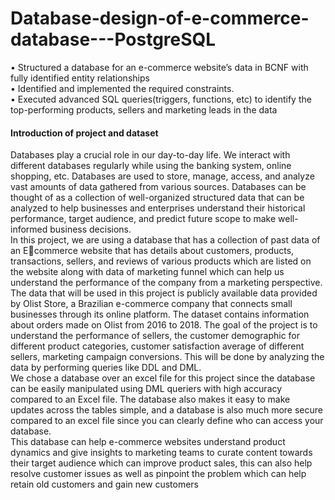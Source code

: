 # Database-design-of-e-commerce-database---PostgreSQL
• Structured a database for an e-commerce website’s data in BCNF with fully identified entity relationships<br> • Identified and implemented the required constraints.<br>  • Executed advanced SQL queries(triggers, functions, etc) to identify the top-performing products, sellers and  marketing leads in the data

#### Introduction of project and dataset
Databases play a crucial role in our day-to-day life. We interact with different databases 
regularly while using the banking system, online shopping, etc. Databases are used to store, 
manage, access, and analyze vast amounts of data gathered from various sources. Databases can 
be thought of as a collection of well-organized structured data that can be analyzed to help 
businesses and enterprises understand their historical performance, target audience, and predict 
future scope to make well-informed business decisions.<br>
 In this project, we are using a database that has a collection of past data of an Ecommerce website that has details about customers, products, transactions, sellers, and reviews 
of various products which are listed on the website along with data of marketing funnel which 
can help us understand the performance of the company from a marketing perspective.<br>
The data that will be used in this project is publicly available data provided by Olist Store, a
Brazilian e-commerce company that connects small businesses through its online platform. The 
dataset contains information about orders made on Olist from 2016 to 2018. The goal of the 
project is to understand the performance of sellers, the customer demographic for different 
product categories, customer satisfaction average of different sellers, marketing campaign 
conversions. This will be done by analyzing the data by performing queries like DDL and DML.<br>
We chose a database over an excel file for this project since the database can be easily 
manipulated using DML queriers with high accuracy compared to an Excel file. The database 
also makes it easy to make updates across the tables simple, and a database is also much more 
secure compared to an excel file since you can clearly define who can access your database.<br>
This database can help e-commerce websites understand product dynamics and give insights to 
marketing teams to curate content towards their target audience which can improve product 
sales, this can also help resolve customer issues as well as pinpoint the problem which can help 
retain old customers and gain new customers
